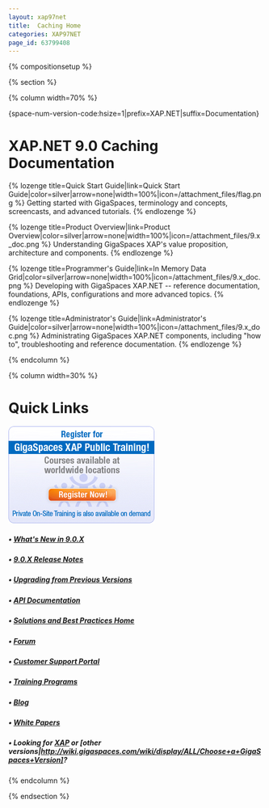 ```yaml
---
layout: xap97net
title:  Caching Home
categories: XAP97NET
page_id: 63799408
---
```


{% compositionsetup %}

{% section %}

{% column width=70% %}

{space-num-version-code:hsize=1|prefix=XAP.NET|suffix=Documentation}

# XAP.NET 9.0 Caching Documentation

{% lozenge title=Quick Start Guide|link=Quick Start Guide|color=silver|arrow=none|width=100%|icon=/attachment_files/flag.png %}
Getting started with GigaSpaces, terminology and concepts, screencasts, and advanced tutorials.
{% endlozenge %}

{% lozenge title=Product Overview|link=Product Overview|color=silver|arrow=none|width=100%|icon=/attachment_files/9.x_doc.png %}
Understanding GigaSpaces XAP's value proposition, architecture and components.
{% endlozenge %}

{% lozenge title=Programmer's Guide|link=In Memory Data Grid|color=silver|arrow=none|width=100%|icon=/attachment_files/9.x_doc.png %}
Developing with GigaSpaces XAP.NET -- reference documentation, foundations, APIs, configurations and more advanced topics.
{% endlozenge %}

{% lozenge title=Administrator's Guide|link=Administrator's Guide|color=silver|arrow=none|width=100%|icon=/attachment_files/9.x_doc.png %}
Administrating GigaSpaces XAP.NET components, including "how to", troubleshooting and reference documentation.
{% endlozenge %}

{% endcolumn %}

{% column width=30% %}

# Quick Links

[![training_banner.png](/attachment_files/training_banner.png)](http://www.gigaspaces.com/content/gigaspaces-training)

##### &bull; [What's New in 9.0.X](http://wiki.gigaspaces.com/wiki/display/RN/What's+New+in+GigaSpaces+9.0.X)

##### &bull; [9.0.X Release Notes](http://wiki.gigaspaces.com/wiki/display/RN/GigaSpaces+XAP+9.0.X+Release+Notes)

##### &bull; [Upgrading from Previous Versions](http://wiki.gigaspaces.com/wiki/display/RN/Upgrading+to+9.0.X)

##### &bull; [API Documentation](http://wiki.gigaspaces.com/wiki/display/API/API+Documentation+Portal)

##### &bull; [Solutions and Best Practices Home](/sbp/index.html)

##### &bull; [Forum](http://forum.openspaces.org/forum.jspa?forumID=175)

##### &bull; [Customer Support Portal](http://www.gigaspaces.com/supportcenter)

##### &bull; [Training Programs](http://www.gigaspaces.com/content/gigaspaces-training)

##### &bull; [Blog](http://blog.gigaspaces.com/)

##### &bull; [White Papers](http://www.gigaspaces.com/os_papers.html)

##### &bull; Looking for **[XAP](http://wiki.gigaspaces.com/wiki/display/XAP95/9.0+Documentation+Home)** or **[other versions|http://wiki.gigaspaces.com/wiki/display/ALL/Choose+a+GigaSpaces+Version]**?

{% endcolumn %}

{% endsection %}
